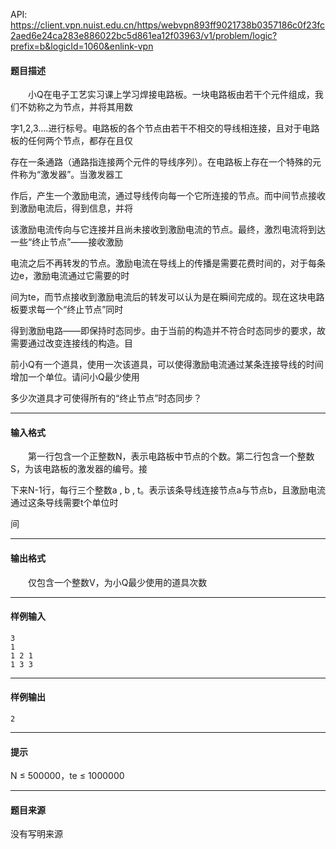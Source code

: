 API: https://client.vpn.nuist.edu.cn/https/webvpn893ff9021738b0357186c0f23fc2aed6e24ca283e886022bc5d861ea12f03963/v1/problem/logic?prefix=b&logicId=1060&enlink-vpn

#### 题目描述

　　小Q在电子工艺实习课上学习焊接电路板。一块电路板由若干个元件组成，我们不妨称之为节点，并将其用数

字1,2,3….进行标号。电路板的各个节点由若干不相交的导线相连接，且对于电路板的任何两个节点，都存在且仅

存在一条通路（通路指连接两个元件的导线序列）。在电路板上存在一个特殊的元件称为“激发器”。当激发器工

作后，产生一个激励电流，通过导线传向每一个它所连接的节点。而中间节点接收到激励电流后，得到信息，并将

该激励电流传向与它连接并且尚未接收到激励电流的节点。最终，激烈电流将到达一些“终止节点”——接收激励

电流之后不再转发的节点。激励电流在导线上的传播是需要花费时间的，对于每条边e，激励电流通过它需要的时

间为te，而节点接收到激励电流后的转发可以认为是在瞬间完成的。现在这块电路板要求每一个“终止节点”同时

得到激励电路——即保持时态同步。由于当前的构造并不符合时态同步的要求，故需要通过改变连接线的构造。目

前小Q有一个道具，使用一次该道具，可以使得激励电流通过某条连接导线的时间增加一个单位。请问小Q最少使用

多少次道具才可使得所有的“终止节点”时态同步？

---

#### 输入格式

　　第一行包含一个正整数N，表示电路板中节点的个数。第二行包含一个整数S，为该电路板的激发器的编号。接

下来N-1行，每行三个整数a , b , t。表示该条导线连接节点a与节点b，且激励电流通过这条导线需要t个单位时

间

---

#### 输出格式

　　仅包含一个整数V，为小Q最少使用的道具次数

---

#### 样例输入
```
3
1
1 2 1
1 3 3
```

---

#### 样例输出
```
2
```

---

#### 提示

N ≤ 500000，te ≤ 1000000  

---

#### 题目来源

没有写明来源